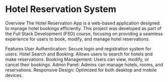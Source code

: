 # Hotel Reservation System
Overview
The Hotel Reservation App is a web-based application designed to manage hotel bookings efficiently. This project was developed as part of the Full Stack Development (FSD) course, focusing on providing a seamless experience for users to book, modify, and manage hotel reservations.

Features
User Authentication: Secure login and registration system for users.
Hotel Search and Booking: Allows users to search for hotels and make reservations.
Booking Management: Users can view, modify, or cancel their bookings.
Admin Panel: Admins can manage hotels, rooms, and reservations.
Responsive Design: Optimized for both desktop and mobile devices. 
